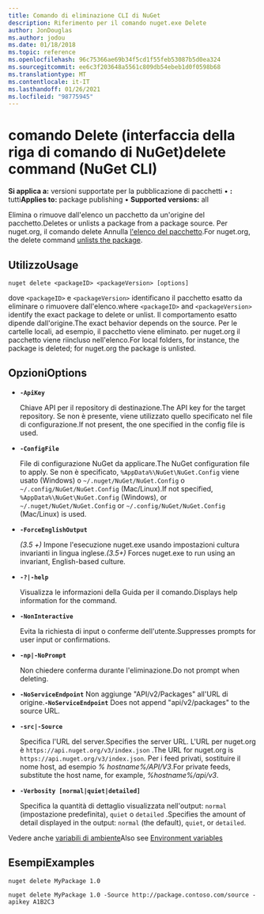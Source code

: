 ```yaml
---
title: Comando di eliminazione CLI di NuGet
description: Riferimento per il comando nuget.exe Delete
author: JonDouglas
ms.author: jodou
ms.date: 01/18/2018
ms.topic: reference
ms.openlocfilehash: 96c75366ae69b34f5cd1f55feb53087b5d0ea324
ms.sourcegitcommit: ee6c3f203648a5561c809db54ebeb1d0f0598b68
ms.translationtype: MT
ms.contentlocale: it-IT
ms.lasthandoff: 01/26/2021
ms.locfileid: "98775945"
---
```

# <a name="delete-command-nuget-cli"></a><span data-ttu-id="53407-103">comando Delete (interfaccia della riga di comando di NuGet)</span><span class="sxs-lookup"><span data-stu-id="53407-103">delete command (NuGet CLI)</span></span>

<span data-ttu-id="53407-104">**Si applica a:** versioni supportate per la pubblicazione di pacchetti &bullet; **:** tutti</span><span class="sxs-lookup"><span data-stu-id="53407-104">**Applies to:** package publishing &bullet; **Supported versions:** all</span></span>

<span data-ttu-id="53407-105">Elimina o rimuove dall'elenco un pacchetto da un'origine del pacchetto.</span><span class="sxs-lookup"><span data-stu-id="53407-105">Deletes or unlists a package from a package source.</span></span> <span data-ttu-id="53407-106">Per nuget.org, il comando delete Annulla [l'elenco del pacchetto](../../nuget-org/policies/deleting-packages.md).</span><span class="sxs-lookup"><span data-stu-id="53407-106">For nuget.org, the delete command [unlists the package](../../nuget-org/policies/deleting-packages.md).</span></span>

## <a name="usage"></a><span data-ttu-id="53407-107">Utilizzo</span><span class="sxs-lookup"><span data-stu-id="53407-107">Usage</span></span>

```cli
nuget delete <packageID> <packageVersion> [options]
```

<span data-ttu-id="53407-108">dove `<packageID>` e `<packageVersion>` identificano il pacchetto esatto da eliminare o rimuovere dall'elenco.</span><span class="sxs-lookup"><span data-stu-id="53407-108">where `<packageID>` and `<packageVersion>` identify the exact package to delete or unlist.</span></span> <span data-ttu-id="53407-109">Il comportamento esatto dipende dall'origine.</span><span class="sxs-lookup"><span data-stu-id="53407-109">The exact behavior depends on the source.</span></span> <span data-ttu-id="53407-110">Per le cartelle locali, ad esempio, il pacchetto viene eliminato. per nuget.org il pacchetto viene riincluso nell'elenco.</span><span class="sxs-lookup"><span data-stu-id="53407-110">For local folders, for instance, the package is deleted; for nuget.org the package is unlisted.</span></span>

## <a name="options"></a><span data-ttu-id="53407-111">Opzioni</span><span class="sxs-lookup"><span data-stu-id="53407-111">Options</span></span>

- **`-ApiKey`**

  <span data-ttu-id="53407-112">Chiave API per il repository di destinazione.</span><span class="sxs-lookup"><span data-stu-id="53407-112">The API key for the target repository.</span></span> <span data-ttu-id="53407-113">Se non è presente, viene utilizzato quello specificato nel file di configurazione.</span><span class="sxs-lookup"><span data-stu-id="53407-113">If not present, the one specified in the config file is used.</span></span>

- **`-ConfigFile`**

  <span data-ttu-id="53407-114">File di configurazione NuGet da applicare.</span><span class="sxs-lookup"><span data-stu-id="53407-114">The NuGet configuration file to apply.</span></span> <span data-ttu-id="53407-115">Se non è specificato, `%AppData%\NuGet\NuGet.Config` viene usato (Windows) o `~/.nuget/NuGet/NuGet.Config` o `~/.config/NuGet/NuGet.Config` (Mac/Linux).</span><span class="sxs-lookup"><span data-stu-id="53407-115">If not specified, `%AppData%\NuGet\NuGet.Config` (Windows), or `~/.nuget/NuGet/NuGet.Config` or `~/.config/NuGet/NuGet.Config` (Mac/Linux) is used.</span></span>

- **`-ForceEnglishOutput`**

  <span data-ttu-id="53407-116">*(3.5 +)* Impone l'esecuzione nuget.exe usando impostazioni cultura invarianti in lingua inglese.</span><span class="sxs-lookup"><span data-stu-id="53407-116">*(3.5+)* Forces nuget.exe to run using an invariant, English-based culture.</span></span>

- **`-?|-help`**

  <span data-ttu-id="53407-117">Visualizza le informazioni della Guida per il comando.</span><span class="sxs-lookup"><span data-stu-id="53407-117">Displays help information for the command.</span></span>

- **`-NonInteractive`**

  <span data-ttu-id="53407-118">Evita la richiesta di input o conferme dell'utente.</span><span class="sxs-lookup"><span data-stu-id="53407-118">Suppresses prompts for user input or confirmations.</span></span>

 - **`-np|-NoPrompt`**

   <span data-ttu-id="53407-119">Non chiedere conferma durante l'eliminazione.</span><span class="sxs-lookup"><span data-stu-id="53407-119">Do not prompt when deleting.</span></span>

 - <span data-ttu-id="53407-120">**`-NoServiceEndpoint`** Non aggiunge "API/v2/Packages" all'URL di origine.</span><span class="sxs-lookup"><span data-stu-id="53407-120">**`-NoServiceEndpoint`** Does not append "api/v2/packages" to the source URL.</span></span>

- **`-src|-Source`**

  <span data-ttu-id="53407-121">Specifica l'URL del server.</span><span class="sxs-lookup"><span data-stu-id="53407-121">Specifies the server URL.</span></span> <span data-ttu-id="53407-122">L'URL per nuget.org è `https://api.nuget.org/v3/index.json` .</span><span class="sxs-lookup"><span data-stu-id="53407-122">The URL for nuget.org is `https://api.nuget.org/v3/index.json`.</span></span> <span data-ttu-id="53407-123">Per i feed privati, sostituire il nome host, ad esempio *% hostname%/API/V3*.</span><span class="sxs-lookup"><span data-stu-id="53407-123">For private feeds, substitute the host name, for example, *%hostname%/api/v3*.</span></span>

- **`-Verbosity [normal|quiet|detailed]`**

  <span data-ttu-id="53407-124">Specifica la quantità di dettaglio visualizzata nell'output: `normal` (impostazione predefinita), `quiet` o `detailed` .</span><span class="sxs-lookup"><span data-stu-id="53407-124">Specifies the amount of detail displayed in the output: `normal` (the default), `quiet`, or `detailed`.</span></span>

<span data-ttu-id="53407-125">Vedere anche [variabili di ambiente](cli-ref-environment-variables.md)</span><span class="sxs-lookup"><span data-stu-id="53407-125">Also see [Environment variables](cli-ref-environment-variables.md)</span></span>

## <a name="examples"></a><span data-ttu-id="53407-126">Esempi</span><span class="sxs-lookup"><span data-stu-id="53407-126">Examples</span></span>

```cli
nuget delete MyPackage 1.0

nuget delete MyPackage 1.0 -Source http://package.contoso.com/source -apikey A1B2C3
```
